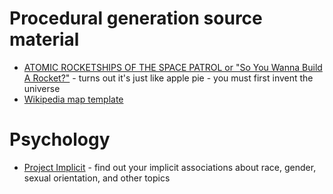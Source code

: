 # Procedural generation source material

* [ATOMIC ROCKETSHIPS OF THE SPACE PATROL
or "So You Wanna Build A Rocket?"](http://www.projectrho.com/public_html/rocket/) - turns out it's just like apple pie - you must first invent the universe
* [Wikipedia map template](https://upload.wikimedia.org/wikipedia/commons/b/b2/Maps_template-en.svg)

# Psychology

* [Project Implicit](https://implicit.harvard.edu/implicit/index.jsp) - find out your implicit associations about race, gender, sexual orientation, and other topics
